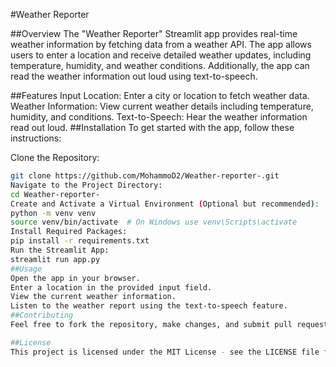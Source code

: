 #Weather Reporter

##Overview
The "Weather Reporter" Streamlit app provides real-time weather information by fetching data from a weather API. The app allows users to enter a location and receive detailed weather updates, including temperature, humidity, and weather conditions. Additionally, the app can read the weather information out loud using text-to-speech.

##Features
Input Location: Enter a city or location to fetch weather data.
Weather Information: View current weather details including temperature, humidity, and conditions.
Text-to-Speech: Hear the weather information read out loud.
##Installation
To get started with the app, follow these instructions:

Clone the Repository:
  ```bash
  git clone https://github.com/MohammoD2/Weather-reporter-.git
Navigate to the Project Directory:
cd Weather-reporter-
Create and Activate a Virtual Environment (Optional but recommended):
python -m venv venv
source venv/bin/activate  # On Windows use venv\Scripts\activate
Install Required Packages:
pip install -r requirements.txt
Run the Streamlit App:
streamlit run app.py
##Usage
Open the app in your browser.
Enter a location in the provided input field.
View the current weather information.
Listen to the weather report using the text-to-speech feature.
##Contributing
Feel free to fork the repository, make changes, and submit pull requests. For any issues or feature requests, please open an issue on GitHub.

##License
This project is licensed under the MIT License - see the LICENSE file for details.


